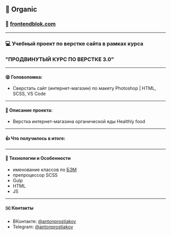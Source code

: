 ## :pushpin: Organic

### :link: [frontendblok.com](https://frontendblok.com/)
___
### :computer: Учебный проект по верстке сайта в рамках курса 
### "ПРОДВИНУТЫЙ КУРС ПО ВЕРСТКЕ 3.0" 
___
#### :tired_face: Головоломка:

- Сверстать сайт (интернет-магазин) по макету Photoshop | HTML, SCSS, VS Code
___
#### :memo: Описание проекта: 

- Верстка интернет-магазина органической еды Healthly food
___ 

#### :thumbsup: Что получилось в итоге: 
___ 
#### :rocket: Технологии и Особенности

* именование классов по [БЭМ](https://ru.bem.info/)
* препроцессор SCSS
* Gulp 
* HTML 
* JS

___
#### :envelope: Контакты
* ВКонтакте: [@antonprostiakov](https://vk.com/tony7_the_human)
* Telegram: [@antonprostiakov](https://t.me/Tony7_The_Human)
